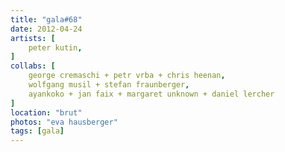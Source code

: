 ```yaml
---
title: "gala#68"
date: 2012-04-24
artists: [
    peter kutin,
]
collabs: [
    george cremaschi + petr vrba + chris heenan,
    wolfgang musil + stefan fraunberger,
    ayankoko + jan faix + margaret unknown + daniel lercher
]
location: "brut"
photos: "eva hausberger"
tags: [gala]
---
```

